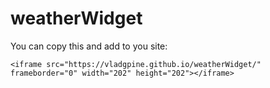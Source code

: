 # weatherWidget

You can copy this and add to you site: 

`<iframe src="https://vladgpine.github.io/weatherWidget/" frameborder="0" width="202" height="202"></iframe>`
